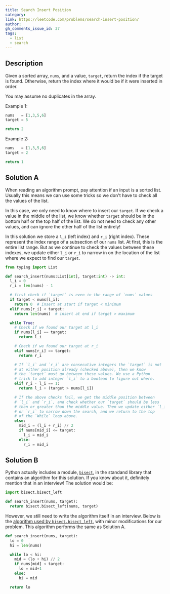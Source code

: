 ```yaml
---
title: Search Insert Position
category:
link: https://leetcode.com/problems/search-insert-position/
author:
gh_comments_issue_id: 37
tags:
  - list
  - search
---
```


## Description

Given a sorted array, `nums`, and a value, `target`, return the index if the target is found. Otherwise, return the index where it would be if it were inserted in order.

You may assume no duplicates in the array.

Example 1:
```python
nums   = [1,3,5,6]
target = 5

return 2
```
Example 2:
```python
nums   = [1,3,5,6]
target = 2

return 1
```

## Solution A

When reading an algorithm prompt, pay attention if an input is a sorted list. Usually this means we can use some tricks so we don't have to check all the values of the list.

In this case, we only need to know where to insert our `target`. If we check a value in the middle of the list, we know whether `target` should be in the bottom half or the top half of the list. We do not need to check any other values, and can ignore the other half of the list entirely!

In this solution we store a `l_i` (left index) and `r_i` (right index). These represent the index range of a subsection of our `nums` list. At first, this is the entire list range. But as we continue to check the values between these indexes, we update either `l_i` or `r_i` to narrow in on the location of the list where we expect to find our `target`.

```python
from typing import List

def search_insert(nums:List[int], target:int) -> int:
  l_i = 0
  r_i = len(nums) - 1

  # first check if `target` is even in the range of `nums` values
  if target < nums[l_i]:
    return 0  # insert at start if target < minimum
  elif nums[r_i] < target:
    return len(nums)  # insert at end if target > maximum

  while True:
    # Check if we found our target at l_i
    if nums[l_i] == target:
      return l_i

    # Check if we found our target at r_i
    elif nums[r_i] == target:
      return r_i

    # If `l_i` and `r_i` are consecutive integers the `target` is not
    # at either position already (checked above), then we know
    # the `target` must go between these values. We use a Python
    # trick to add integer `l_i` to a boolean to figure out where.
    elif r_i - l_i == 1:
      return l_i + (target > nums[l_i])

    # If the above checks fail, we get the middle position between
    # `l_i` and `r_i`, and check whether our `target` should be less
    # than or greater than the middle value. Then we update either `l_i`
    # or `r_i` to narrow down the search, and we return to the top
    # of the `While` loop above.
    else:
      mid_i = (l_i + r_i) // 2
      if nums[mid_i] <= target:
        l_i = mid_i
      else:
        r_i = mid_i
```

## Solution B

Python actually includes a module, [`bisect`](https://docs.python.org/3.8/library/bisect.html), in the standand library that contains an algorithm for this solution. If you know about it, definitely mention that in an interview! The solution would be:

```python
import bisect.bisect_left

def search_insert(nums, target):
  return bisect.bisect_left(nums, target)
```

However, we still need to write the algorithm itself in an interview. Below is the [algorithm used by `bisect.bisect_left`](https://github.com/python/cpython/blob/3.8/Lib/bisect.py#L49), with minor modifications for our problem. This algorithm performs the same as Solution A.

```python
def search_insert(nums, target):
  lo = 0
  hi = len(nums)

  while lo < hi:
    mid = (lo + hi) // 2
    if nums[mid] < target:
      lo = mid+1
    else:
      hi = mid

  return lo
```
